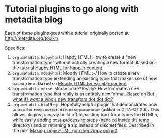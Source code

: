 # Tutorial plugins to go along with metadita blog

Each of these plugins goes with a tutorial originally posted at http://metadita.org/toolkit/

Specifics:
1. `org.metadita.happyhtml`: Happy HTML! How to create a "new transformation type" without
actually creating a new format. Based on the tutorial [Happy HTML for happier content](http://metadita.org/toolkit/happyhtml.html).
1. `org.metadita.moodyhtml`: Moody HTML :-/ How to create a new transformation type (extending an
existing type) that makes use of new parameters. Based on [Moody HTML for variable content](http://metadita.org/toolkit/moodyhtml.html)
1. `org.metadita.morse`: Morse code? Really? How to create a new transformation type that really
is an entirely new format. Based on [But what if I _want_ a whole new transform dot dot dot?](http://metadita.org/toolkit/morse.html)
1. `org.metadita.html5zip`: Hopefully helpful plugin that demonstrates how to use the `temp.output.dir.name` parameter
(added in DITA-OT 2.5). This allows plugins to easily build off of existing transform types like HTML5, while easily
adding post-processing steps (handled inside the temp directory) and/or returning a zip instead of discreet files.
Described in the post [Making zippy HTML (or other zippy output)](http://metadita.org/toolkit/zippy.html)